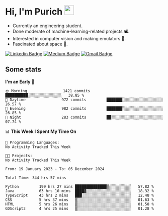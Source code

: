 <h1 align="left">Hi, I'm Purich
<img src="https://media.giphy.com/media/hvRJCLFzcasrR4ia7z/giphy.gif" width="30px"/></h1>

* Currently an engineering student.
* Done moderate of machine-learning-related projects :film_projector:.
* Interested in computer vision and making emulators :space_invader:.
* Fascinated about space :milky_way:.

[![Linkedin Badge](https://img.shields.io/badge/-Purich-blue?style=flat-square&logo=Linkedin&logoColor=white&link=https://www.linkedin.com/in/purich-siritip-16b3b3255/)](https://www.linkedin.com/in/purich-siritip-16b3b3255) [![Medium Badge](https://img.shields.io/badge/-@purich-gray?style=flat-square&labelColor=000000&logo=Medium&link=https://medium.com/@phuritsiritip)](https://medium.com/@phuritsiritip)
[![Gmail Badge](https://img.shields.io/badge/-mark.phurit@gmail.com-c14438?style=flat-square&logo=Gmail&logoColor=white&link=mailto:mark.phurit@gmail.com)](mailto:mark.phurit@gmail.com)

## Some stats

  
  <!--START_SECTION:waka-->
**I'm an Early 🐤** 

```text
🌞 Morning                1421 commits        ██████████░░░░░░░░░░░░░░░   38.85 % 
🌆 Daytime                972 commits         ███████░░░░░░░░░░░░░░░░░░   26.57 % 
🌃 Evening                982 commits         ███████░░░░░░░░░░░░░░░░░░   26.85 % 
🌙 Night                  283 commits         ██░░░░░░░░░░░░░░░░░░░░░░░   07.74 % 
```


📊 **This Week I Spent My Time On** 

```text
💬 Programming Languages: 
No Activity Tracked This Week

🐱‍💻 Projects: 
No Activity Tracked This Week
```


<!--END_SECTION:waka-->

  <!--START_SECTION:waka-simple-->

```text
From: 19 January 2023 - To: 05 December 2024

Total Time: 344 hrs 57 mins

Python         199 hrs 27 mins ██████████████▒░░░░░░░░░░   57.82 %
Java           63 hrs 10 mins  ████▓░░░░░░░░░░░░░░░░░░░░   18.32 %
TypeScript     43 hrs 2 mins   ███░░░░░░░░░░░░░░░░░░░░░░   12.48 %
CSS            5 hrs 37 mins   ▒░░░░░░░░░░░░░░░░░░░░░░░░   01.63 %
HTML           5 hrs 26 mins   ▒░░░░░░░░░░░░░░░░░░░░░░░░   01.58 %
GDScript3      4 hrs 25 mins   ▒░░░░░░░░░░░░░░░░░░░░░░░░   01.28 %
```

<!--END_SECTION:waka-simple-->

  <!--![Anurag's GitHub stats](https://github-readme-stats.vercel.app/api?username=vikimark&show_icons=true&theme=gruvbox_light)-->
  
<!--
**vikimark/vikimark** is a ✨ _special_ ✨ repository because its `README.md` (this file) appears on your GitHub profile.

Here are some ideas to get you started:

- 🔭 I’m currently working on ...
- 🌱 I’m currently learning ...
- 👯 I’m looking to collaborate on ...
- 🤔 I’m looking for help with ...
- 💬 Ask me about ...
- 📫 How to reach me: ...
- 😄 Pronouns: ...
- ⚡ Fun fact: ...
-->
